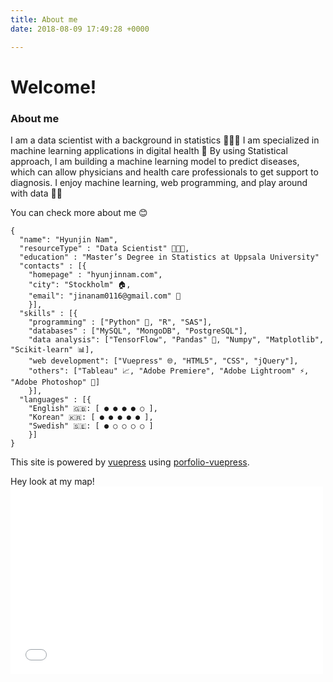 ```yaml
---
title: About me
date: 2018-08-09 17:49:28 +0000

---
```

# Welcome!

### About me
I am a data scientist with a background in statistics 👩🏻‍💻 I am specialized in machine learning applications in digital health 💊 By using Statistical approach, I am building a machine learning model to predict diseases, which can allow physicians and health care professionals to get support to diagnosis. I enjoy machine learning, web programming, and play around with data 🕺🏻


You can check more about me 😊



    {
      "name": "Hyunjin Nam", 
      "resourceType" : "Data Scientist" 👩🏻‍💻,
      "education" : "Master’s Degree in Statistics at Uppsala University"
      "contacts" : [{ 
        "homepage" : "hyunjinnam.com",
        "city": "Stockholm" 🏠,
        "email": "jinanam0116@gmail.com" 💌
        }],
      "skills" : [{
        "programming" : ["Python" 🐍, "R", "SAS"],
        "databases" : ["MySQL", "MongoDB", "PostgreSQL"],
        "data analysis": ["TensorFlow", "Pandas" 🐼, "Numpy", "Matplotlib", "Scikit-learn" 📊],
        "web development": ["Vuepress" 🌐, "HTML5", "CSS", "jQuery"],
        "others": ["Tableau" 📈, "Adobe Premiere", "Adobe Lightroom" ⚡, "Adobe Photoshop" 📸]
        }],
      "languages" : [{
        "English" 🇬🇧: [ ● ● ● ● ○ ],
        "Korean" 🇰🇷: [ ● ● ● ● ● ],
        "Swedish" 🇸🇪: [ ● ○ ○ ○ ○ ]
        }]
    }


This site is powered by [vuepress](https://vuepress.vuejs.org/) using [porfolio-vuepress](https://github.com/forestryio/portfolio-vuepress).

<p>
Hey look at my map!
<iframe allowfullscreen="true" frameborder="0" height="300" src="//www.google.com/maps/embed/v1/place?key=AIzaSyD5DlGo1lo0V2Np7TxfpuNuWbWcr5TV8Sw&amp;q=City+of+London" width="500"></iframe>
</p>
